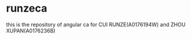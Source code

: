 # runzeca
this is the repository of angular ca for CUI RUNZE(A0176194W) and ZHOU XUPAN(A0176236B)



